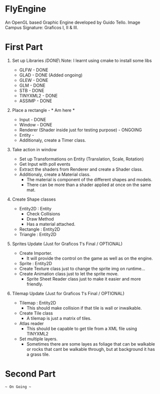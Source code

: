# FlyEngine
 An OpenGL based Graphic Engine developed by Guido Tello.
 Image Campus Signature: Graficos I, II & III.

# First Part
 1) Set up Libraries /*DONE*\ Note: I learnt using cmake to install some libs
    * GLFW - DONE
    * GLAD - DONE (Added ongoing)
    * GLEW - DONE
    * GLM - DONE
    * STB - DONE
    * TINYXML2 - DONE
    * ASSIMP - DONE
 
 2) Place a rectangle - * Am here *
    * Input - DONE
    * Window - DONE
    * Renderer (Shader inside just for testing purpose) - ONGOING
    * Entity - 
    * Additionaly, create a Timer class.

 3) Take action in window
    * Set up Transformations on Entity (Translation, Scale, Rotation)
    * Get Input with poll events
    * Extract the shaders from Renderer and create a Shader class.
    * Additionaly, create a Material class.
        - The material is component of the different shapes and models.
        - There can be more than a shader applied at once on the same mat.

 4) Create Shape classes
    * Entity2D : Entity
        - Check Collisions 
        - Draw Method
        - Has a material attached. 
    * Rectangle : Entity2D
    * Triangle : Entity2D

 5) Sprites Update (Just for Graficos 1's Final / OPTIONAL)
    * Create Importer. 
        - It will provide the control on the game as well as on the engine.
    * Sprite : Entity2D
    * Create Texture class just to change the sprite img on runtime...
    * Create Animation class just to let the sprite move.
        - Sprite Sheet Reader class just to make it easier and more friendly.

 6) Tilemap Update (Just for Graficos 1's Final / OPTIONAL)
    * Tilemap : Entity2D
        - This should make collision if that tile is wall or inwalkable.
    * Create Tile class
        - A tilemap is just a matrix of tiles. 
    * Atlas reader 
        - This should be capable to get tile from a XML file using TINYXML2 
    * Set multiple layers.
        - Sometimes there are some layes as foliage that can be walkable or rocks that cant be walkable through, but at background it has a grass tile.


# Second Part
    ~ On Going ~
